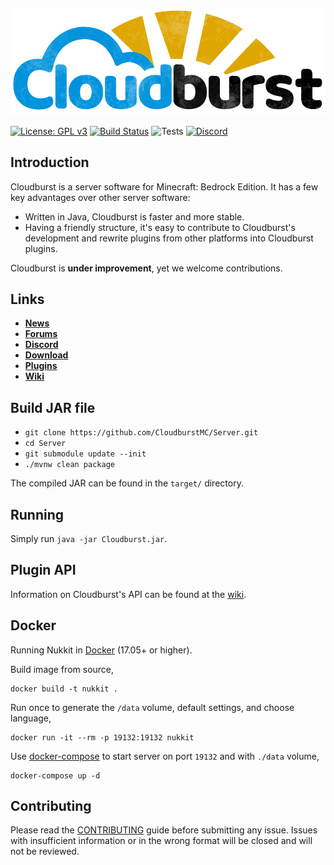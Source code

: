 ![Cloudburst](.github/images/banner.png)

[![License: GPL v3](https://img.shields.io/badge/License-GPL%20v3-blue.svg)](LICENSE)
[![Build Status](https://ci.nukkitx.com/job/NukkitX/job/Server/job/master/badge/icon)](https://ci.nukkitx.com/job/NukkitX/job/Server/job/master/)
![Tests](https://img.shields.io/jenkins/t/https/ci.nukkitx.com/job/NukkitX/job/Server/job/master.svg)
[![Discord](https://img.shields.io/discord/393465748535640064.svg)](https://discord.gg/5PzMkyK)

Introduction
-------------

Cloudburst is a server software for Minecraft: Bedrock Edition.
It has a few key advantages over other server software:

* Written in Java, Cloudburst is faster and more stable.
* Having a friendly structure, it's easy to contribute to Cloudburst's development and rewrite plugins from other platforms into Cloudburst plugins.

Cloudburst is **under improvement**, yet we welcome contributions. 

Links
--------------------

* __[News](https://cloudburstmc.org)__
* __[Forums](https://cloudburstmc.org/forums)__
* __[Discord](https://discord.gg/5PzMkyK)__
* __[Download](https://ci.opencollab.dev/job/NukkitX/job/Server/job/bleeding/)__
* __[Plugins](https://cloudburstmc.org/resources/categories/cloudburst-plugins.19/)__
* __[Wiki](https://cloudburstmc.org/wiki/cloudburst)__

Build JAR file
-------------
- `git clone https://github.com/CloudburstMC/Server.git`
- `cd Server`
- `git submodule update --init`
- `./mvnw clean package`

The compiled JAR can be found in the `target/` directory.

Running
-------------
Simply run `java -jar Cloudburst.jar`.

Plugin API
-------------
Information on Cloudburst's API can be found at the [wiki](https://cloudburstmc.org/wiki/cloudburst/).

Docker
-------------

Running Nukkit in [Docker](https://www.docker.com/) (17.05+ or higher).

Build image from source,

```
docker build -t nukkit .
```

Run once to generate the `/data` volume, default settings, and choose language,

```
docker run -it --rm -p 19132:19132 nukkit
```

Use [docker-compose](https://docs.docker.com/compose/overview/) to start server on port `19132` and with `./data` volume,

```
docker-compose up -d
```

Contributing
------------
Please read the [CONTRIBUTING](.github/CONTRIBUTING.md) guide before submitting any issue. Issues with insufficient information or in the wrong format will be closed and will not be reviewed.
